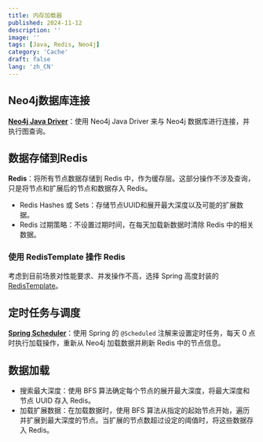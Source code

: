 ```yaml
---
title: 内存加载器
published: 2024-11-12
description: ''
image: ''
tags: [Java, Redis, Neo4j]
category: 'Cache'
draft: false 
lang: 'zh_CN'
---
```


## Neo4j数据库连接

**[Neo4j Java Driver][Neo4j Java Driver]**：使用 Neo4j Java Driver 来与 Neo4j 数据库进行连接，并执行图查询。

## 数据存储到Redis

**Redis**：将所有节点数据存储到 Redis 中，作为缓存层。这部分操作不涉及查询，只是将节点和扩展后的节点和数据存入 Redis。
   - Redis Hashes 或 Sets：存储节点UUID和展开最大深度以及可能的扩展数据。
   - Redis 过期策略：不设置过期时间，在每天加载新数据时清除 Redis 中的相关数据。

### 使用 RedisTemplate 操作 Redis

考虑到目前场景对性能要求、并发操作不高，选择 Spring 高度封装的 [RedisTemplate](https://docs.spring.io/spring-data/redis/reference/redis/template.html)。

## 定时任务与调度

**[Spring Scheduler](https://spring.io/guides/gs/scheduling-tasks)**：使用 Spring 的 `@Scheduled` 注解来设置定时任务，每天 0 点时执行加载操作，重新从 Neo4j 加载数据并刷新 Redis 中的节点信息。

## 数据加载
   - 搜索最大深度：使用 BFS 算法确定每个节点的展开最大深度，将最大深度和节点 UUID 存入 Redis。
   - 加载扩展数据：在加载数据时，使用 BFS 算法从指定的起始节点开始，遍历并扩展到最大深度的节点。当扩展的节点数超过设定的阈值时，将这些数据存入 Redis。

[Neo4j Java Driver]: https://neo4j.com/docs/java-manual/current/install/
